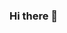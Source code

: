 ### Hi there 👋

<!--
**shreyeshi-somya/shreyeshi-somya** is a ✨ _special_ ✨ repository because its `README.md` (this file) appears on your GitHub profile.

Hi I am Shreyeshi. Username shreyeshi-somya.

I am an experienced Analytics/DS Professional, looking for the best roles in US. 
- :mortar_board: I just gradauted from University of California, Los Angeles with a Masters in Business Analytics

- 🔭 I’m currently working on my github profile. :laughing:
- 🌱 I’m currently learning to have patience with the job search process. 
:mailbox: Reach me at : [LinkedIn](https://www.linkedin.com/in/sshreyeshi/) [Medium](https://medium.com/@sshreyeshi) 
